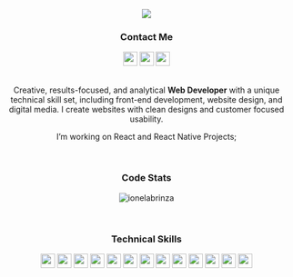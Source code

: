 <p align="center">
  <img src="https://readme-typing-svg.herokuapp.com?color=008080&center=true&vCenter=true&lines=Web+Developer;UX/UI+Designer;">
</p>
<h3 align="center">Contact Me</h3>
<!-- SOCIALS -->
<p align="center">
    <a href="https://twitter.com/brinzaionela"><img src="https://img.shields.io/badge/Twitter-008080?&style=plastic&logo=twitter&logoColor=white" height=25></a>
    <a href="mailto:ionela.brinza@yahoo.com"><img src="https://img.shields.io/badge/Email-008080?style=plastic&logo=gmail&logoColor=white" height=25></a>
    <a href="https://www.linkedin.com/in/nicoleta-b-9a11b741/"><img src="https://img.shields.io/badge/LinkedIn-008080?style=plastic&logo=linkedin&logoColor=white" height=25></a>
    <!-- <a href="https://dev.to/raeplusplus"><img src="https://img.shields.io/badge/Download_Resume-CB4D89?style=plastic&logo=googledrive&logoColor=white" height=25></a> -->
</p>

<p align="center">
    <br>
   Creative, results-focused, and analytical <strong>Web Developer</strong> with a unique technical skill set, including front-end development, website design, and digital media.  I create websites with clean designs and customer focused usability. 
  </p>
  <p align="center">
 I’m working on React and React Native Projects;
  </p>
<br>
  <h3 align="center">Code Stats</h3>
<p align="center"><img align="center" src="https://github-readme-streak-stats.herokuapp.com/?user=ionelabrinza&" alt="ionelabrinza" /></p>
<br>

<h3 align="center">Technical Skills</h3>
    <p align="center">
      <img src="https://img.shields.io/badge/HTML5-008080?style=plastic&logo=html5&logoColor=white" height=25>
      <img src="https://img.shields.io/badge/CSS3-008080?style=plastic&logo=css3&logoColor=white" height=25>
      <img src="https://img.shields.io/badge/JavaScript-008080?style=plastic&logo=javascript&logoColor=F7DF1E" height=25>
      <img src="https://img.shields.io/badge/Bootstrap-008080?style=plastic&logo=bootstrap&logoColor=white" height=25>
      <img src="https://img.shields.io/badge/Node.js-008080?style=plastic&logo=nodedotjs&logoColor=white" height=25>
      <img src="https://img.shields.io/badge/React-008080?style=plastic&logo=react&logoColor=61DAFB" height=25>
      <img src="https://img.shields.io/badge/Express.js-008080?style=plastic&logo=express&logoColor=white" height=25>
      <img src="https://img.shields.io/badge/MongoDB-008080?style=plastic&logo=mongodb&logoColor=white" height=25>
      <img src="https://img.shields.io/badge/Figma-008080?style=plastic&logo=figma&logoColor=white" height=25>
      <img src="https://img.shields.io/badge/Terraform-008080?style=plastic&logo=terraform&logoColor=white" height=25>
      <img src="https://img.shields.io/badge/Visual_Studio-008080?style=plastic&logo=visual%20studio&logoColor=white" height=25>
      <img src="https://img.shields.io/badge/GIT-008080?style=plastic&logo=git&logoColor=white" height=25>
      <img src="https://img.shields.io/badge/WordPress-008080?style=plastic&logo=Wordpress&logoColor=white" height=25>
    </p>
